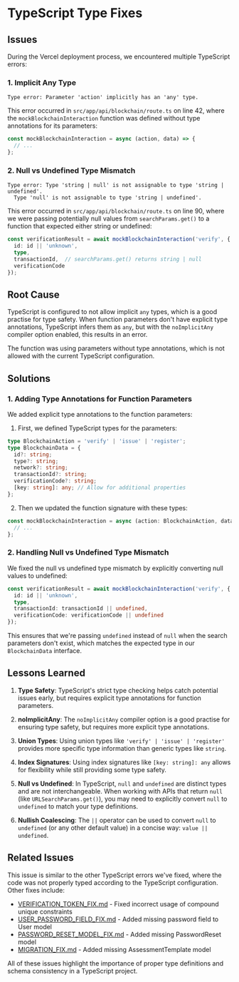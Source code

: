 # TypeScript Type Fixes

## Issues

During the Vercel deployment process, we encountered multiple TypeScript errors:

### 1. Implicit Any Type

```
Type error: Parameter 'action' implicitly has an 'any' type.
```

This error occurred in `src/app/api/blockchain/route.ts` on line 42, where the `mockBlockchainInteraction` function was defined without type annotations for its parameters:

```typescript
const mockBlockchainInteraction = async (action, data) => {
  // ...
};
```

### 2. Null vs Undefined Type Mismatch

```
Type error: Type 'string | null' is not assignable to type 'string | undefined'.
  Type 'null' is not assignable to type 'string | undefined'.
```

This error occurred in `src/app/api/blockchain/route.ts` on line 90, where we were passing potentially null values from `searchParams.get()` to a function that expected either string or undefined:

```typescript
const verificationResult = await mockBlockchainInteraction('verify', {
  id: id || 'unknown',
  type,
  transactionId,  // searchParams.get() returns string | null
  verificationCode
});
```

## Root Cause

TypeScript is configured to not allow implicit `any` types, which is a good practise for type safety. When function parameters don't have explicit type annotations, TypeScript infers them as `any`, but with the `noImplicitAny` compiler option enabled, this results in an error.

The function was using parameters without type annotations, which is not allowed with the current TypeScript configuration.

## Solutions

### 1. Adding Type Annotations for Function Parameters

We added explicit type annotations to the function parameters:

1. First, we defined TypeScript types for the parameters:

```typescript
type BlockchainAction = 'verify' | 'issue' | 'register';
type BlockchainData = {
  id?: string;
  type?: string;
  network?: string;
  transactionId?: string;
  verificationCode?: string;
  [key: string]: any; // Allow for additional properties
};
```

2. Then we updated the function signature with these types:

```typescript
const mockBlockchainInteraction = async (action: BlockchainAction, data: BlockchainData) => {
  // ...
};
```

### 2. Handling Null vs Undefined Type Mismatch

We fixed the null vs undefined type mismatch by explicitly converting null values to undefined:

```typescript
const verificationResult = await mockBlockchainInteraction('verify', {
  id: id || 'unknown',
  type,
  transactionId: transactionId || undefined,
  verificationCode: verificationCode || undefined
});
```

This ensures that we're passing `undefined` instead of `null` when the search parameters don't exist, which matches the expected type in our `BlockchainData` interface.

## Lessons Learned

1. **Type Safety**: TypeScript's strict type checking helps catch potential issues early, but requires explicit type annotations for function parameters.

2. **noImplicitAny**: The `noImplicitAny` compiler option is a good practise for ensuring type safety, but requires more explicit type annotations.

3. **Union Types**: Using union types like `'verify' | 'issue' | 'register'` provides more specific type information than generic types like `string`.

4. **Index Signatures**: Using index signatures like `[key: string]: any` allows for flexibility while still providing some type safety.

5. **Null vs Undefined**: In TypeScript, `null` and `undefined` are distinct types and are not interchangeable. When working with APIs that return `null` (like `URLSearchParams.get()`), you may need to explicitly convert `null` to `undefined` to match your type definitions.

6. **Nullish Coalescing**: The `||` operator can be used to convert `null` to `undefined` (or any other default value) in a concise way: `value || undefined`.

## Related Issues

This issue is similar to the other TypeScript errors we've fixed, where the code was not properly typed according to the TypeScript configuration. Other fixes include:

- [VERIFICATION_TOKEN_FIX.md](./VERIFICATION_TOKEN_FIX.md) - Fixed incorrect usage of compound unique constraints
- [USER_PASSWORD_FIELD_FIX.md](./USER_PASSWORD_FIELD_FIX.md) - Added missing password field to User model
- [PASSWORD_RESET_MODEL_FIX.md](./PASSWORD_RESET_MODEL_FIX.md) - Added missing PasswordReset model
- [MIGRATION_FIX.md](./MIGRATION_FIX.md) - Added missing AssessmentTemplate model

All of these issues highlight the importance of proper type definitions and schema consistency in a TypeScript project.